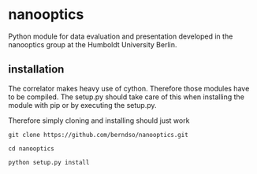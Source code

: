 # nanooptics
Python module for data evaluation and presentation developed in the nanooptics group at the Humboldt University Berlin.

## installation
The correlator makes heavy use of cython. Therefore those modules have to be compiled.
The setup.py should take care of this when installing the module with pip or by executing the setup.py.

Therefore simply cloning and installing should just work


```
git clone https://github.com/berndso/nanooptics.git

cd nanooptics

python setup.py install
```
